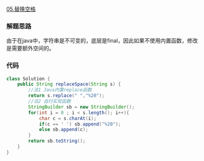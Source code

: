 [05.替换空格](https://leetcode-cn.com/problems/ti-huan-kong-ge-lcof/)
### 解题思路
由于在java中，字符串是不可变的，底层是final，因此如果不使用内置函数，修改是需要额外空间的。

### 代码

```java
class Solution {
    public String replaceSpace(String s) {
        //法1 Java内置replace函数
        return s.replace(" ","%20");
        //法2 自行实现函数
        StringBuilder sb = new StringBuilder();
        for(int i = 0 ; i < s.length(); i++){
            char c = s.charAt(i);
            if(c == ' ') sb.append("%20");
            else sb.append(c);
        }
        return sb.toString();
    }
}
```
